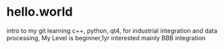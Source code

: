 # hello.world
intro to my git
learning c++, python, qt4, for industrial integration and data processing,
My Level is beginner,1yr interested mainly BBB integration
